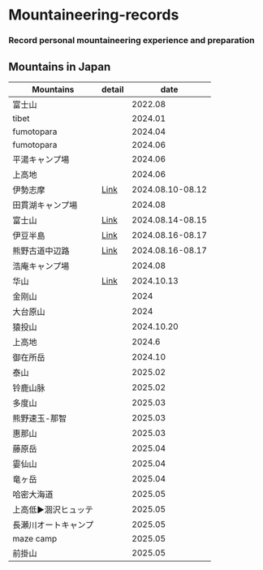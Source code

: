# Mountaineering-records
### Record personal mountaineering experience and preparation
## Mountains in Japan

| Mountains | detail | date |
| --- | --- | --- |
| 富士山 | | 2022.08 |
| tibet | | 2024.01 |
| fumotopara | | 2024.04 |
| fumotopara | | 2024.06 |
| 平湯キャンプ場 | | 2024.06 |
| 上高地 | | 2024.06 |
| 伊勢志摩 | [Link](iseshima.md) | 2024.08.10-08.12 |
| 田貫湖キャンプ場 | | 2024.08 |
| 富士山 | [Link](Fujisan.md) | 2024.08.14-08.15 |
| 伊豆半島 | [Link](2024summer_voaction.md) | 2024.08.16-08.17 |
| 熊野古道中辺路 | [Link](Kumonokodo_nakahechi.md) | 2024.08.16-08.17 |
| 浩庵キャンプ場 | | 2024.08 |
| 华山 | [Link](huashan.md) | 2024.10.13 |
| 金刚山 |  | 2024 |
| 大台原山 |  | 2024 |
| 猿投山 |  | 2024.10.20 |
| 上高地 |  | 2024.6 |
| 御在所岳 |  | 2024.10 |
| 泰山 |  | 2025.02 |
| 铃鹿山脉 |  | 2025.02 |
| 多度山 |  | 2025.03 |
| 熊野速玉-那智 |  | 2025.03 |
| 惠那山 |  | 2025.03 |
| 藤原岳 |  | 2025.04 |
| 孁仙山 |  | 2025.04 |
| 竜ヶ岳 |  | 2025.04 |
| 哈密大海道 |  | 2025.05 |
| 上高低▶️涸沢ヒュッテ |  | 2025.05 |
| 長瀬川オートキャンプ |  | 2025.05 |
| maze camp |  | 2025.05 |
| 前掛山 |  | 2025.05 |

